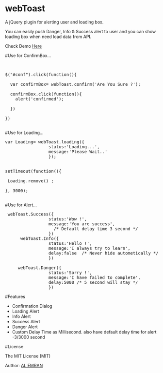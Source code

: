 # webToast
<p>A jQuery plugin for alerting user and loading box.</p>
<p> You can easily push  Danger, Info & Success alert to user  and you can show loading box when need load data from API.</p>
<p>Check Demo <a target="_blank" href="https://alemran.me/demo/webToast">Here</a></p>

<div class="highlight highlight-text-html-basic">


#Use for ConfirmBox...
 
 
<pre>


$("#conf").click(function(){

  var confirmBox= webToast.confirm('Are You Sure ?');

  confirmBox.click(function(){
    alert('confirmed');
 
  }) 

})

</pre>


#Use for Loading...
<pre>
var Loading= webToast.loading({
                 status:'Loading...',
                 message:'Please Wait..'
                 });
   

setTimeout(function(){ 
  
 Loading.remove() ;
 
}, 3000);

</pre>

#Use for Alert...
<pre>
 webToast.Success({
                 status:'Wow !',
                 message:'You are success',
                   /* Default delay time 3 second */
                 })
      webToast.Info({
                 status:'Hello !',
                 message:'I always try to learn',
                 delay:false  /* Never hide autometically */
                 })
                 
     webToast.Danger({
                 status:'Sorry !',
                 message:'I have failed to complete',
                 delay:5000 /* 5 second will stay */
                 })
</pre>

#Features
<ul> 
<li> Confirmation Dialog </li>
<li> Loading Alert</li>
<li> Info Alert</li>
<li> Success Alert</li>
<li> Danger Alert</li>
<li> Custom Delay Time as Millisecond. also have default delay time for alert -3/3000 second </li>

</ul>

#License
<p>The MIT License (MIT)</p>

<p>Author: <a href="https://alemran.me">AL EMRAN</a></p>
